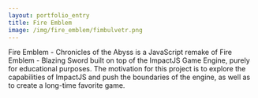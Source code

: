 ```yaml
---
layout: portfolio_entry
title: Fire Emblem
image: /img/fire_emblem/fimbulvetr.png
---
```


Fire Emblem - Chronicles of the Abyss is a JavaScript remake of Fire Emblem - Blazing Sword built on top of the ImpactJS Game Engine, purely for educational purposes. The motivation for this project is to explore the capabilities of ImpactJS and push the boundaries of the engine, as well as to create a long-time favorite game. 